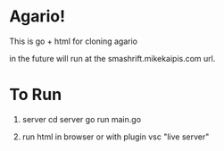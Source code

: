 # Agario!
This is go + html for cloning agario

in the future will run at the smashrift.mikekaipis.com url.

# To Run
1. server
cd server
go run main.go

2. run html in browser or with plugin vsc "live server"
